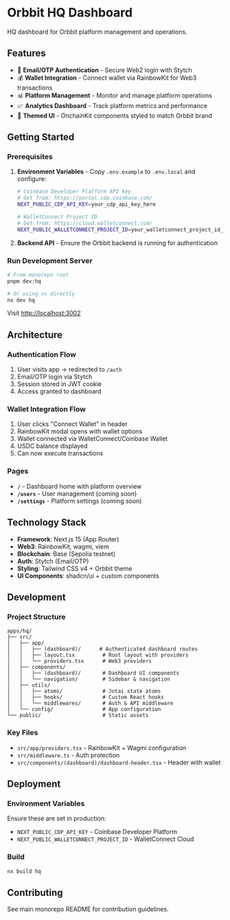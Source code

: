 # Orbbit HQ Dashboard

HQ dashboard for Orbbit platform management and operations.

## Features

- 🔐 **Email/OTP Authentication** - Secure Web2 login with Stytch
- 💰 **Wallet Integration** - Connect wallet via RainbowKit for Web3 transactions
- 📊 **Platform Management** - Monitor and manage platform operations
- 📈 **Analytics Dashboard** - Track platform metrics and performance
- 🎨 **Themed UI** - OnchainKit components styled to match Orbbit brand

## Getting Started

### Prerequisites

1. **Environment Variables** - Copy `.env.example` to `.env.local` and configure:
   ```bash
   # Coinbase Developer Platform API Key
   # Get from: https://portal.cdp.coinbase.com/
   NEXT_PUBLIC_CDP_API_KEY=your_cdp_api_key_here

   # WalletConnect Project ID
   # Get from: https://cloud.walletconnect.com/
   NEXT_PUBLIC_WALLETCONNECT_PROJECT_ID=your_walletconnect_project_id_here
   ```

2. **Backend API** - Ensure the Orbbit backend is running for authentication

### Run Development Server

```bash
# From monorepo root
pnpm dev:hq

# Or using nx directly
nx dev hq
```

Visit [http://localhost:3002](http://localhost:3002)

## Architecture

### Authentication Flow
1. User visits app → redirected to `/auth`
2. Email/OTP login via Stytch
3. Session stored in JWT cookie
4. Access granted to dashboard

### Wallet Integration Flow
1. User clicks "Connect Wallet" in header
2. RainbowKit modal opens with wallet options
3. Wallet connected via WalletConnect/Coinbase Wallet
4. USDC balance displayed
5. Can now execute transactions

### Pages

- **`/`** - Dashboard home with platform overview
- **`/users`** - User management (coming soon)
- **`/settings`** - Platform settings (coming soon)

## Technology Stack

- **Framework**: Next.js 15 (App Router)
- **Web3**: RainbowKit, wagmi, viem
- **Blockchain**: Base (Sepolia testnet)
- **Auth**: Stytch (Email/OTP)
- **Styling**: Tailwind CSS v4 + Orbbit theme
- **UI Components**: shadcn/ui + custom components

## Development

### Project Structure

```
apps/hq/
├── src/
│   ├── app/
│   │   ├── (dashboard)/      # Authenticated dashboard routes
│   │   ├── layout.tsx         # Root layout with providers
│   │   └── providers.tsx      # Web3 providers
│   ├── components/
│   │   ├── (dashboard)/       # Dashboard UI components
│   │   └── navigation/        # Sidebar & navigation
│   ├── utils/
│   │   ├── atoms/             # Jotai state atoms
│   │   ├── hooks/             # Custom React hooks
│   │   └── middlewares/       # Auth & API middleware
│   └── config/                # App configuration
└── public/                    # Static assets
```

### Key Files

- `src/app/providers.tsx` - RainbowKit + Wagmi configuration
- `src/middleware.ts` - Auth protection
- `src/components/(dashboard)/dashboard-header.tsx` - Header with wallet

## Deployment

### Environment Variables

Ensure these are set in production:

- `NEXT_PUBLIC_CDP_API_KEY` - Coinbase Developer Platform
- `NEXT_PUBLIC_WALLETCONNECT_PROJECT_ID` - WalletConnect Cloud

### Build

```bash
nx build hq
```

## Contributing

See main monorepo README for contribution guidelines.
